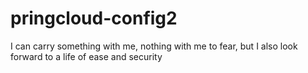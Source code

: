 # pringcloud-config2
I can carry something with me, nothing with me to fear, but I also look forward to a life of ease and security
